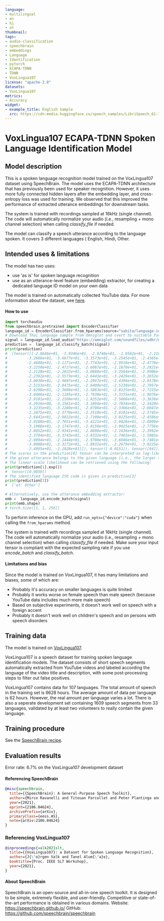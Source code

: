 ```yaml
---
language: 
- multilingual
- en
- hi
- ot
thumbnail:
tags:
- audio-classification
- speechbrain
- embeddings
- Language
- Identification
- pytorch
- ECAPA-TDNN
- TDNN
- VoxLingua107
license: "apache-2.0"
datasets:
- VoxLingua107
metrics:
- Accuracy
widget:
- example_title: English Sample
  src: https://cdn-media.huggingface.co/speech_samples/LibriSpeech_61-70968-0000.flac
---
```


# VoxLingua107 ECAPA-TDNN Spoken Language Identification Model

## Model description

This is a spoken language recognition model trained on the VoxLingua107 dataset using SpeechBrain.
The model uses the ECAPA-TDNN architecture that has previously been used for speaker recognition. However, it uses
more fully connected hidden layers after the embedding layer, and cross-entropy loss was used for training. 
We observed that this improved the performance of extracted utterance embeddings for downstream tasks.

The system is trained with recordings sampled at 16kHz (single channel).
The code will automatically normalize your audio (i.e., resampling + mono channel selection) when calling *classify_file* if needed.

The model can classify a speech utterance according to the language spoken.
It covers 3 different languages (
English, 
Hindi, 
Other. 

## Intended uses & limitations

The model has two uses:

  - use 'as is' for spoken language recognition
  - use as an utterance-level feature (embedding) extractor, for creating a dedicated language ID model on your own data
  
The model is trained on automatically collected YouTube data. For more 
information about the dataset, see [here](http://bark.phon.ioc.ee/voxlingua107/).


#### How to use

```python
import torchaudio
from speechbrain.pretrained import EncoderClassifier
language_id = EncoderClassifier.from_hparams(source="sahita/language-identification", savedir="tmp")
# Download Thai language sample from Omniglot and cvert to suitable form
signal = language_id.load_audio("https://omniglot.com/soundfiles/udhr/udhr_th.mp3")
prediction =  language_id.classify_batch(signal)
print(prediction)
#  (tensor([[-2.8646e+01, -3.0346e+01, -2.0748e+01, -2.9562e+01, -2.2187e+01,
#         -3.2668e+01, -3.6677e+01, -3.3573e+01, -3.2545e+01, -2.4365e+01,
#         -2.4688e+01, -3.1171e+01, -2.7743e+01, -2.9918e+01, -2.4770e+01,
#         -3.2250e+01, -2.4727e+01, -2.6087e+01, -2.1870e+01, -3.2821e+01,
#         -2.2128e+01, -2.2822e+01, -3.0888e+01, -3.3564e+01, -2.9906e+01,
#         -2.2392e+01, -2.5573e+01, -2.6443e+01, -3.2429e+01, -3.2652e+01,
#         -3.0030e+01, -2.4607e+01, -2.2967e+01, -2.4396e+01, -2.8578e+01,
#         -2.5153e+01, -2.8475e+01, -2.6409e+01, -2.5230e+01, -2.7957e+01,
#         -2.6298e+01, -2.3609e+01, -2.5863e+01, -2.8225e+01, -2.7225e+01,
#         -3.0486e+01, -2.1185e+01, -2.7938e+01, -3.3155e+01, -1.9076e+01,
#         -2.9181e+01, -2.2160e+01, -1.8352e+01, -2.5866e+01, -3.3636e+01,
#         -4.2016e+00, -3.1581e+01, -3.1894e+01, -2.7834e+01, -2.5429e+01,
#         -3.2235e+01, -3.2280e+01, -2.8786e+01, -2.3366e+01, -2.6047e+01,
#         -2.2075e+01, -2.3770e+01, -2.2518e+01, -2.8101e+01, -2.5745e+01,
#         -2.6441e+01, -2.9822e+01, -2.7109e+01, -3.0225e+01, -2.4566e+01,
#         -2.9268e+01, -2.7651e+01, -3.4221e+01, -2.9026e+01, -2.6009e+01,
#         -3.1968e+01, -3.1747e+01, -2.8156e+01, -2.9025e+01, -2.7756e+01,
#         -2.8052e+01, -2.9341e+01, -2.8806e+01, -2.1636e+01, -2.3992e+01,
#         -2.3794e+01, -3.3743e+01, -2.8332e+01, -2.7465e+01, -1.5085e-02,
#         -2.9094e+01, -2.1444e+01, -2.9780e+01, -3.6046e+01, -3.7401e+01,
#         -3.0888e+01, -3.3172e+01, -1.8931e+01, -2.2679e+01, -3.0225e+01,
#         -2.4995e+01, -2.1028e+01]]), tensor([-0.0151]), tensor([94]), ['th'])
# The scores in the prediction[0] tensor can be interpreted as log-likelihoods that
# the given utterance belongs to the given language (i.e., the larger the better)
# The linear-scale likelihood can be retrieved using the following:
print(prediction[1].exp())
#  tensor([0.9850])
# The identified language ISO code is given in prediction[3]
print(prediction[3])
#  ['ot: Other']
  
# Alternatively, use the utterance embedding extractor:
emb =  language_id.encode_batch(signal)
print(emb.shape)
# torch.Size([1, 1, 256])
```
To perform inference on the GPU, add  `run_opts={"device":"cuda"}`  when calling the `from_hparams` method.

The system is trained with recordings sampled at 16kHz (single channel).
The code will automatically normalize your audio (i.e., resampling + mono channel selection) when calling *classify_file* if needed. Make sure your input tensor is compliant with the expected sampling rate if you use *encode_batch* and *classify_batch*.

#### Limitations and bias

Since the model is trained on VoxLingua107, it has many limitations and biases, some of which are:

 - Probably it's accuracy on smaller languages  is quite limited
 - Probably it works worse on female speech than male speech (because YouTube data includes much more male speech)
 - Based on subjective experiments, it doesn't work well on speech with a foreign accent
 - Probably it doesn't work well on children's speech and on persons with speech disorders


## Training data

The model is trained on [VoxLingua107](http://bark.phon.ioc.ee/voxlingua107/).

VoxLingua107 is a speech dataset for training spoken language identification models. 
The dataset consists of short speech segments automatically extracted from YouTube videos and labeled according the language of the video title and description, with some post-processing steps to filter out false positives.

VoxLingua107 contains data for 107 languages. The total amount of speech in the training set is 6628 hours. 
The average amount of data per language is 62 hours. However, the real amount per language varies a lot. There is also a seperate development set containing 1609 speech segments from 33 languages, validated by at least two volunteers to really contain the given language.

## Training procedure

See the [SpeechBrain recipe](https://github.com/speechbrain/speechbrain/tree/voxlingua107/recipes/VoxLingua107/lang_id).

## Evaluation results

Error rate: 6.7% on the VoxLingua107 development dataset

#### Referencing SpeechBrain
```bibtex
@misc{speechbrain,
  title={{SpeechBrain}: A General-Purpose Speech Toolkit},
  author={Mirco Ravanelli and Titouan Parcollet and Peter Plantinga and Aku Rouhe and Samuele Cornell and Loren Lugosch and Cem Subakan and Nauman Dawalatabad and Abdelwahab Heba and Jianyuan Zhong and Ju-Chieh Chou and Sung-Lin Yeh and Szu-Wei Fu and Chien-Feng Liao and Elena Rastorgueva and François Grondin and William Aris and Hwidong Na and Yan Gao and Renato De Mori and Yoshua Bengio},
  year={2021},
  eprint={2106.04624},
  archivePrefix={arXiv},
  primaryClass={eess.AS},
  note={arXiv:2106.04624}
}
```

### Referencing VoxLingua107

```bibtex
@inproceedings{valk2021slt,
  title={{VoxLingua107}: a Dataset for Spoken Language Recognition},
  author={J{\"o}rgen Valk and Tanel Alum{\"a}e},
  booktitle={Proc. IEEE SLT Workshop},
  year={2021},
}
```

#### About SpeechBrain
SpeechBrain is an open-source and all-in-one speech toolkit. It is designed to be simple, extremely flexible, and user-friendly. Competitive or state-of-the-art performance is obtained in various domains.
Website: https://speechbrain.github.io/
GitHub: https://github.com/speechbrain/speechbrain